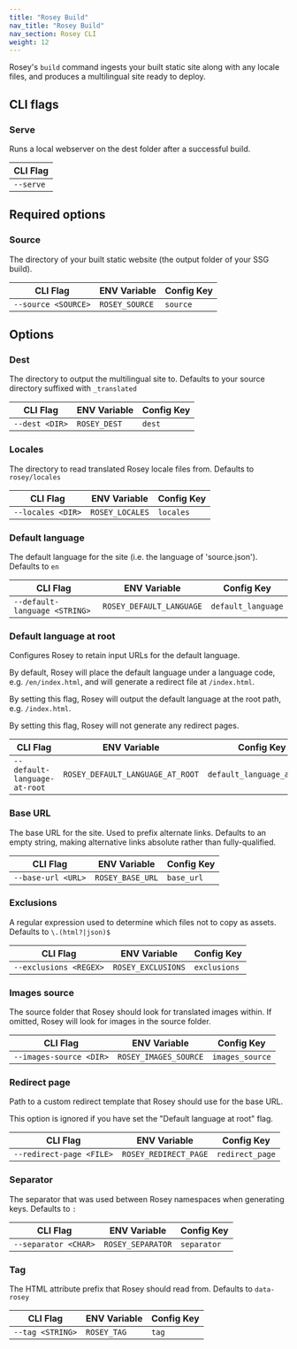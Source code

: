 ```yaml
---
title: "Rosey Build"
nav_title: "Rosey Build"
nav_section: Rosey CLI
weight: 12
---
```


Rosey's `build` command ingests your built static site along with any locale files, and produces a multilingual site ready to deploy.

## CLI flags

### Serve
Runs a local webserver on the dest folder after a successful build.

| CLI Flag  |
|-----------|
| `--serve` |

## Required options

### Source
The directory of your built static website (the output folder of your SSG build).

| CLI Flag            | ENV Variable   | Config Key |
|---------------------|----------------|------------|
| `--source <SOURCE>` | `ROSEY_SOURCE` | `source`   |

## Options

### Dest
The directory to output the multilingual site to. Defaults to your source directory suffixed with `_translated`

| CLI Flag       | ENV Variable | Config Key |
|----------------|--------------|------------|
| `--dest <DIR>` | `ROSEY_DEST` | `dest`     |

### Locales

The directory to read translated Rosey locale files from. Defaults to `rosey/locales`

| CLI Flag          | ENV Variable    | Config Key |
|-------------------|-----------------|------------|
| `--locales <DIR>` | `ROSEY_LOCALES` | `locales`  |

### Default language

The default language for the site (i.e. the language of 'source.json'). Defaults to `en`

| CLI Flag                      | ENV Variable             | Config Key         |
|-------------------------------|--------------------------|--------------------|
| `--default-language <STRING>` | `ROSEY_DEFAULT_LANGUAGE` | `default_language` |

### Default language at root

Configures Rosey to retain input URLs for the default language.

By default, Rosey will place the default language under a language code, e.g. `/en/index.html`,
and will generate a redirect file at `/index.html`.

By setting this flag, Rosey will output the default language at the root path, e.g. `/index.html`.

By setting this flag, Rosey will not generate any redirect pages.

| CLI Flag                      | ENV Variable                     | Config Key                 |
|-------------------------------|----------------------------------|----------------------------|
| `--default-language-at-root`  | `ROSEY_DEFAULT_LANGUAGE_AT_ROOT` | `default_language_at_root` |

### Base URL

The base URL for the site. Used to prefix alternate links. Defaults to an empty string, making alternative links absolute rather than fully-qualified.

| CLI Flag           | ENV Variable     | Config Key  |
|--------------------|------------------|-------------|
| `--base-url <URL>` | `ROSEY_BASE_URL` | `base_url`  |

### Exclusions

A regular expression used to determine which files not to copy as assets. Defaults to `\.(html?|json)$`

| CLI Flag               | ENV Variable       | Config Key   |
|------------------------|--------------------|--------------|
| `--exclusions <REGEX>` | `ROSEY_EXCLUSIONS` | `exclusions` |

### Images source

The source folder that Rosey should look for translated images within. If omitted, Rosey will look for images in the source folder.

| CLI Flag                | ENV Variable          | Config Key      |
|-------------------------|-----------------------|-----------------|
| `--images-source <DIR>` | `ROSEY_IMAGES_SOURCE` | `images_source` |

### Redirect page

Path to a custom redirect template that Rosey should use for the base URL.

This option is ignored if you have set the "Default language at root" flag.

| CLI Flag                 | ENV Variable          | Config Key      |
|--------------------------|-----------------------|-----------------|
| `--redirect-page <FILE>` | `ROSEY_REDIRECT_PAGE` | `redirect_page` |

### Separator

The separator that was used between Rosey namespaces when generating keys. Defaults to `:`

| CLI Flag             | ENV Variable      | Config Key  |
|----------------------|-------------------|-------------|
| `--separator <CHAR>` | `ROSEY_SEPARATOR` | `separator` |

### Tag

The HTML attribute prefix that Rosey should read from. Defaults to `data-rosey`

| CLI Flag         | ENV Variable | Config Key |
|------------------|--------------|------------|
| `--tag <STRING>` | `ROSEY_TAG`  | `tag`      |
